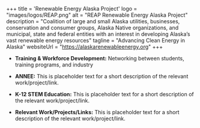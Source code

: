 +++
title = 'Renewable Energy Alaska Project'
logo = "images/logos/REAP.png"
alt = "REAP Renewable Energy Alaska Project"
description = "Coalition of large and small Alaska utilities, businesses, conservation and consumer groups, Alaska Native organizations, and municipal, state and federal entities with an interest in developing Alaska’s vast renewable energy resources"
tagline = "Advancing Clean Energy in Alaska"
websiteUrl = "https://alaskarenewableenergy.org"
+++

* **Training & Workforce Development:** Networking between students, training programs, and industry

* **ANNEE:** This is placeholder text for a short description of the relevant work/project/link.

* **K-12 STEM Education:** This is placeholder text for a short description of the relevant work/project/link.

* **Relevant Work/Projects/Links:** This is placeholder text for a short description of the relevant work/project/link.
